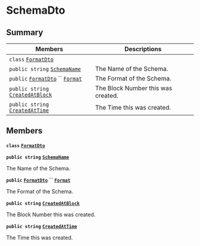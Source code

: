 # SchemaDto

## Summary

| Members                                                                                                                                                                                                                                                                                                                                                    | Descriptions                       |
| ---------------------------------------------------------------------------------------------------------------------------------------------------------------------------------------------------------------------------------------------------------------------------------------------------------------------------------------------------------- | ---------------------------------- |
| `class` [`FormatDto`](AtomicMarketApiClient--Sales--SaleDto--DataDto--AssetDto--SchemaDto--FormatDto.md)                                                                                                                                                                                                                                                   |                                    |
| `public string` [`SchemaName`](AtomicMarketApiClient--Sales--SaleDto--DataDto--AssetDto--SchemaDto.md#class\_atomic\_market\_api\_client\_1\_1\_sales\_1\_1\_sale\_dto\_1\_1\_data\_dto\_1\_1\_asset\_dto\_1\_1\_schema\_dto\_1a50d439f0d7b1835a13ec1f4da383f957)                                                                                          | The Name of the Schema.            |
| `public` [`FormatDto`](AtomicMarketApiClient--Sales--SaleDto--DataDto--AssetDto--SchemaDto--FormatDto.md) `` [`Format`](AtomicMarketApiClient--Sales--SaleDto--DataDto--AssetDto--SchemaDto.md#class\_atomic\_market\_api\_client\_1\_1\_sales\_1\_1\_sale\_dto\_1\_1\_data\_dto\_1\_1\_asset\_dto\_1\_1\_schema\_dto\_1ab4fe4d63207a5184d9e0c8a5aa54891c) | The Format of the Schema.          |
| `public string` [`CreatedAtBlock`](AtomicMarketApiClient--Sales--SaleDto--DataDto--AssetDto--SchemaDto.md#class\_atomic\_market\_api\_client\_1\_1\_sales\_1\_1\_sale\_dto\_1\_1\_data\_dto\_1\_1\_asset\_dto\_1\_1\_schema\_dto\_1a022adc431e5845376e250208a999e12d)                                                                                      | The Block Number this was created. |
| `public string` [`CreatedAtTime`](AtomicMarketApiClient--Sales--SaleDto--DataDto--AssetDto--SchemaDto.md#class\_atomic\_market\_api\_client\_1\_1\_sales\_1\_1\_sale\_dto\_1\_1\_data\_dto\_1\_1\_asset\_dto\_1\_1\_schema\_dto\_1a4cb9b4aaa1372df6dc2bb7d8f4916403)                                                                                       | The Time this was created.         |

## Members

**`class`** [**`FormatDto`**](AtomicMarketApiClient--Sales--SaleDto--DataDto--AssetDto--SchemaDto--FormatDto.md)

**`public string`** [**`SchemaName`**](AtomicMarketApiClient--Sales--SaleDto--DataDto--AssetDto--SchemaDto.md#class\_atomic\_market\_api\_client\_1\_1\_sales\_1\_1\_sale\_dto\_1\_1\_data\_dto\_1\_1\_asset\_dto\_1\_1\_schema\_dto\_1a50d439f0d7b1835a13ec1f4da383f957)

The Name of the Schema.

**`public`** [**`FormatDto`**](AtomicMarketApiClient--Sales--SaleDto--DataDto--AssetDto--SchemaDto--FormatDto.md) **``** [**`Format`**](AtomicMarketApiClient--Sales--SaleDto--DataDto--AssetDto--SchemaDto.md#class\_atomic\_market\_api\_client\_1\_1\_sales\_1\_1\_sale\_dto\_1\_1\_data\_dto\_1\_1\_asset\_dto\_1\_1\_schema\_dto\_1ab4fe4d63207a5184d9e0c8a5aa54891c)

The Format of the Schema.

**`public string`** [**`CreatedAtBlock`**](AtomicMarketApiClient--Sales--SaleDto--DataDto--AssetDto--SchemaDto.md#class\_atomic\_market\_api\_client\_1\_1\_sales\_1\_1\_sale\_dto\_1\_1\_data\_dto\_1\_1\_asset\_dto\_1\_1\_schema\_dto\_1a022adc431e5845376e250208a999e12d)

The Block Number this was created.

**`public string`** [**`CreatedAtTime`**](AtomicMarketApiClient--Sales--SaleDto--DataDto--AssetDto--SchemaDto.md#class\_atomic\_market\_api\_client\_1\_1\_sales\_1\_1\_sale\_dto\_1\_1\_data\_dto\_1\_1\_asset\_dto\_1\_1\_schema\_dto\_1a4cb9b4aaa1372df6dc2bb7d8f4916403)

The Time this was created.

